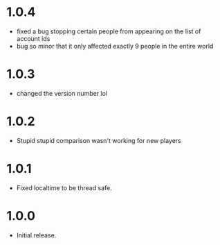 # 1.0.4
- fixed a bug stopping certain people from appearing on the list of account ids
- bug so minor that it only affected exactly 9 people in the entire world

# 1.0.3
- changed the version number lol

# 1.0.2
- Stupid stupid comparison wasn't working for new players

# 1.0.1
- Fixed localtime to be thread safe.

# 1.0.0
- Initial release.